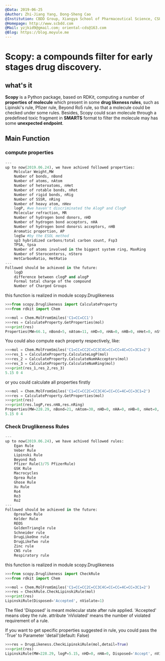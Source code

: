 ```yaml
---
@Data: 2019-06-25
@Author: Zhi-Jiang Yang, Dong-Sheng Cao
@Institution: CBDD Group, Xiangya School of Pharmaceutical Science, CSU, China，
@Homepage: http://www.scbdd.com
@Mail: yzjkid9@gmail.com; oriental-cds@163.com
@Blog: https://blog.moyule.me
---
```


# Scopy: a compounds filter for early stages drug discovery.

## what's it

**Scopy** is a Python package, based on RDKit, computing a number of **properties** **of molecule** which present in some **drug likeness rules**, such as Lipinski's rule, Pfizer rule, Beyond Ro5 rule, so that a molecule could be checked under some rules. Besides, Scopy could scan molecule through a predefined toxic fragment in **SMARTS** format to filter the molecule may has some **unexpected endpoint**.

## Main Function

### compute properties

```python
---
up to now(2019.06.24), we have achived followed properties:
    Molcular Weight,MW
    Number of bonds, nBond
    Number of atoms, nAtom
    Number of heteroatoms, nHet
    Number of rotable bonds, nRot
    Number of rigid bonds, nRig
    Number of SSSR, nRing
    Number of heavy atom, nHev
    logP, #we haven't discriminated the AlogP and ClogP
    Molecular refraction, MR
    Number of hydrogen bond donors, nHD
    Number of hydrogen bond acceptors, nHA
    Number of hydrogen bond donors& acceptors, nHB
    Aromatic proportion, AP
    logSw #by the ESOL method
    sp3 hybridized carbons/total carbon count, Fsp3
    TPSA, tpsa
    Number of atoms involved in the biggest system ring, MaxRing
    Number of Sterocenterss, nStero
    HetCarbonRatio, HetRatio
---
Followed should be achieved in the future:
    logD
    difference between clogP and alogP
    Formal total charge of the compound
    Number of Charged Groups
```
this function is realized in module scopy.Druglikeness

```python
>>>from scopy.Druglikeness import CalculateProperty
>>>from rdkit import Chem
```

```python
>>>mol = Chem.MolFromSmiles('C1=CC=CC1')
>>>res = CalculateProperty.GetProperties(mol)
>>>print(res)
Properties(MW=66.1, nBond=5, nAtom=11, nHD=0, nHA=0, nHB=0, nHet=0, nStero=0, nHev=5, nRot=0, nRig=5, nRing=1, logP=1.5, logSw=-1.21, MR=22.9, tPSA=0.0, AP=0.0, HetRatio=0.0, Fsp3=0.2, MaxRing=5)
```

You could also compute each property respectively, like:

```python
>>>mol = Chem.MolFromSmiles('C1=CC=CC2C=CC3C4C=CC=CC=4C=CC=3C1=2')
>>>res_1 = CalculateProperty.CalculateLogP(mol)
>>>res_2 = CalculateProperty.CalculateNumHAcceptors(mol)
>>>res_3 = CalculateProperty.CalculateNumRing(mol)
>>>print(res_1,res_2,res_3)
5.15 0 4
```

or you could calculate all properties firstly

```python
>>>mol = Chem.MolFromSmiles('C1=CC=CC2C=CC3C4C=CC=CC=4C=CC=3C1=2')
>>>res = CalculateProperty.GetProperties(mol)
>>>print(res)
>>>print(res.logP,res.nHA,res.nRing)
Properties(MW=228.29, nBond=21, nAtom=30, nHD=0, nHA=0, nHB=0, nHet=0, nStero=0, nHev=18, nRot=0, nRig=21, nRing=4, logP=5.15, logSw=-5.28, MR=78.96, tPSA=0.0, AP=1.0, HetRatio=0.0, Fsp3=0.0, MaxRing=18)
5.15 0 4
```

### Check Druglikeness Rules

```python
---
up to now(2019.06.24), we have achived followed rules:
    Egan Rule
    Veber Rule
    Lipinski Rule
    Beyond Ro5
    Pfizer Rule(3/75 PfizerRule)
    GSK Rule
    Macrocycles
    Oprea Rule
    Ghose Rule
   	Xu Rule
    Ro4
    Ro3
    Ro2
---
Followed should be achieved in the future:
    OpreaTwo Rule
    Kelder Rule
    REOS
    GoldenTriangle rule
    Schneider rule
    DrugLikeOne rule
    DrugLikeTwo rule
    Zinc rule
    CNS rule
    Respiratory rule
```

this function is realized in module scopy.Druglikeness

```python
>>>from scopy.Druglikeness import CheckRule
>>>from rdkit import Chem

>>>mol = Chem.MolFromSmiles('C1=CC=CC2C=CC3C4C=CC=CC=4C=CC=3C1=2')
>>>res = CheckRule.CheckLipinskiRule(mol)
>>>print(res)
LipinskiRule(Disposed='Accepted', nViolate=1)
```

The filed 'Disposed' is meant molecular state after rule applied. 'Accepted' means obey the rule. attribute 'nViolated' means the number of violated requirement of a rule.

If you want to get specific properties suggested in rule, you could pass the 'True'  to Parameter 'detail'(default: False)

```python
>>>res = DrugLikeness.CheckLipinskiRule(mol,detail=True)
>>>print(res)
LipinskiRule(MW=228.29, logP=5.15, nHD=0, nHA=0, Disposed='Accept', nViolated=1)
```

